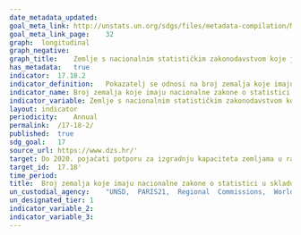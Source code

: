 ```yaml
---	
date_metadata_updated:	
goal_meta_link:	http://unstats.un.org/sdgs/files/metadata-compilation/Metadata-Goal-17.pdf'
goal_meta_link_page:	32
graph:	longitudinal
graph_negative:	
graph_title:	Zemlje s nacionalnim statističkim zakonodavstvom koje je u skladu s temeljnim načelima službene statistike
has_metadata:	true
indicator:	17.18.2
indicator_definition:	Pokazatelj se odnosi na broj zemalja koje imaju nacionalno statističko zakonodavstvo koje je u skladu s temeljnim načelima službene statistike.
indicator_name:	Broj zemalja koje imaju nacionalne zakone o statistici u skladu s temeljnim načelima službene statistike
indicator_variable:	Zemlje s nacionalnim statističkim zakonodavstvom koje je u skladu s temeljnim načelima službene statistike
layout:	indicator
periodicity:	Annual
permalink:	/17-18-2/
published:	true
sdg_goal:	17
source_url:	https://www.dzs.hr/'
target:	Do 2020. pojačati potporu za izgradnju kapaciteta zemljama u razvoju, uključujući najmanje razvijene zemlje i male otočne države u razvoju kako bi se značajno povećala dostupnost visokokvalitetnih, pravovremenih i pouzdanih podataka razvrstanih prema prihodu, spolu, dobi, rasi, etničkoj pripadnosti, migracijskom statusu, invaliditetu, zemljopisnom položaju i drugim karakteristikama relevantnim u nacionalnim kontekstima
target_id:	17.18'
time_period:	
title:	Broj zemalja koje imaju nacionalne zakone o statistici u skladu s temeljnim načelima službene statistike
un_custodial_agency:	"UNSD,  PARIS21,  Regional  Commissions,  World  Bank"
un_designated_tier:	1
indicator_variable_2:	
indicator_variable_3:	
---	
```

